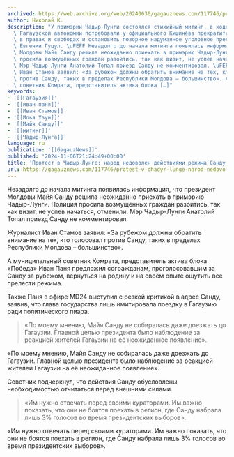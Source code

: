 ```yaml
---
archived: https://web.archive.org/web/20240630/gagauznews.com/117746/protest-v-chadyr-lunge-narod-nedovolen-shulerstvom-rezhima-sandu.html
author: Николай К.
description: "У примэрии Чадыр-Лунги состоялся стихийный митинг, в ходе которого жители\
  \ Гагаузской автономии потребовали у официального Кишинёва прекратить ущемлять регион\
  \ в правах и свободах и остановить позорное надуманное уголовное преследование башкана\
  \ Евгении Гуцул. \uFEFF Незадолго до начала митинга появилась информация, что президент\
  \ Молдовы Майя Санду решила неожиданно приехать в примэрию Чадыр-Лунги. Полиция\
  \ просила возмущённых граждан разойтись, так как визит, не успев начаться, отменили.\
  \ Мэр Чадыр-Лунги Анатолий Топал приезд Санду не комментировал. \uFEFF Журналист\
  \ Иван Стамов заявил: «За рубежом должны обратить внимание на тех, кто голосовал\
  \ против Санду, таких в пределах Республики Молдова – большинство». А муниципальный\
  \ советник Комрата, представитель актива блока […]"
keywords:
- '[[Гагаузия]]'
- '[[иван паня]]'
- '[[Иван Стамов]]'
- '[[Илья Узун]]'
- '[[Майя Санду]]'
- '[[митинг]]'
- '[[Чадыр-Лунга]]'
language: ru
publication: '[[GagauzNews]]'
published: '2024-11-06T21:24:49+00:00'
title: 'Протест в Чадыр-Лунге: народ недоволен действиями режима Санду'
url: https://gagauznews.com/117746/protest-v-chadyr-lunge-narod-nedovolen-shulerstvom-rezhima-sandu.html
---
```


Незадолго до начала митинга появилась информация, что президент Молдовы Майя Санду решила неожиданно приехать в примэрию Чадыр-Лунги. Полиция просила возмущённых граждан разойтись, так как визит, не успев начаться, отменили. Мэр Чадыр-Лунги Анатолий Топал приезд Санду не комментировал.



Журналист Иван Стамов заявил: «За рубежом должны обратить внимание на тех, кто голосовал против Санду, таких в пределах Республики Молдова – большинство».



А муниципальный советник Комрата, представитель актива блока «Победа» Иван Паня предложил согражданам, проголосовавшим за Санду за рубежом, вернуться на родину и на своём опыте ощутить все прелести режима.



Также Паня в эфире MD24 выступил с резкой критикой в адрес Санду, заявив, что глава государства лишь имитировала поездку в Гагаузию ради политического пиара.

> «По моему мнению, Майя Санду не собиралась даже доезжать до Гагаузии. Главной целью президента было наблюдение за реакцией жителей Гагаузии на её неожиданное появление».

«По моему мнению, Майя Санду не собиралась даже доезжать до Гагаузии. Главной целью президента было наблюдение за реакцией жителей Гагаузии на её неожиданное появление».

Советник подчеркнул, что действия Санду обусловлены необходимостью отчитаться перед внешними силами.

> «Им нужно отвечать перед своими кураторами. Им важно показать, что они не боятся поехать в регион, где Санду набрала лишь 3% голосов во время президентских выборов».

«Им нужно отвечать перед своими кураторами. Им важно показать, что они не боятся поехать в регион, где Санду набрала лишь 3% голосов во время президентских выборов».